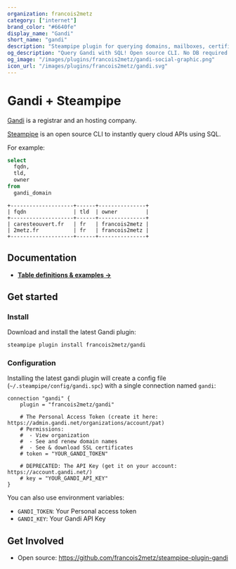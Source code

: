 ```yaml
---
organization: francois2metz
category: ["internet"]
brand_color: "#6640fe"
display_name: "Gandi"
short_name: "gandi"
description: "Steampipe plugin for querying domains, mailboxes, certificates and more from Gandi."
og_description: "Query Gandi with SQL! Open source CLI. No DB required."
og_image: "/images/plugins/francois2metz/gandi-social-graphic.png"
icon_url: "/images/plugins/francois2metz/gandi.svg"
---
```


# Gandi + Steampipe

[Gandi](https://gandi.net/) is a registrar and an hosting company.

[Steampipe](https://steampipe.io) is an open source CLI to instantly query cloud APIs using SQL.

For example:

```sql
select
  fqdn,
  tld,
  owner
from
  gandi_domain
```

```
+--------------------+------+---------------+
| fqdn               | tld  | owner         |
+--------------------+------+---------------+
| caresteouvert.fr   | fr   | francois2metz |
| 2metz.fr           | fr   | francois2metz |
+--------------------+------+---------------+
```

## Documentation

- **[Table definitions & examples →](/plugins/francois2metz/gandi/tables)**

## Get started

### Install

Download and install the latest Gandi plugin:

```bash
steampipe plugin install francois2metz/gandi
```

### Configuration

Installing the latest gandi plugin will create a config file (`~/.steampipe/config/gandi.spc`) with a single connection named `gandi`:

```hcl
connection "gandi" {
    plugin = "francois2metz/gandi"

    # The Personal Access Token (create it here: https://admin.gandi.net/organizations/account/pat)
    # Permissions:
    #  - View organization
    #  - See and renew domain names
    #  - See & download SSL certificates
    # token = "YOUR_GANDI_TOKEN"

    # DEPRECATED: The API Key (get it on your account: https://account.gandi.net/)
    # key = "YOUR_GANDI_API_KEY"
}
```

You can also use environment variables:

- `GANDI_TOKEN`: Your Personal access token
- `GANDI_KEY`: Your Gandi API Key

## Get Involved

* Open source: https://github.com/francois2metz/steampipe-plugin-gandi
